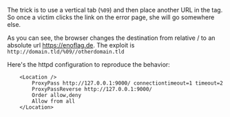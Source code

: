 The trick is to use a vertical tab (`%09`) and then place another URL in the tag. So once a victim clicks the link on the error page, she will go somewhere else.

As you can see, the browser changes the destination from relative / to an absolute url https://enoflag.de. The exploit is `http://domain.tld/%09//otherdomain.tld`

Here's the httpd configuration to reproduce the behavior:

```
    <Location />
        ProxyPass http://127.0.0.1:9000/ connectiontimeout=1 timeout=2
        ProxyPassReverse http://127.0.0.1:9000/ 
        Order allow,deny
        Allow from all
    </Location>
```